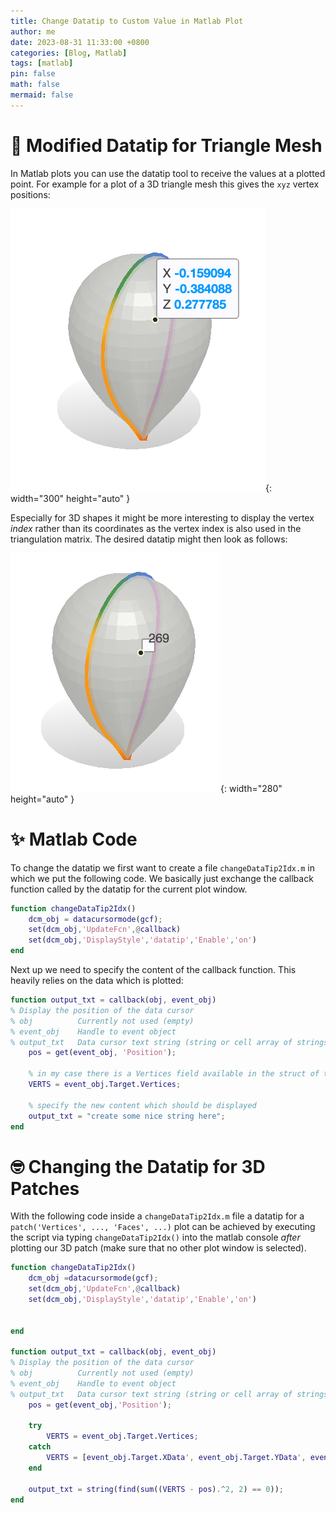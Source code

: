```yaml
---
title: Change Datatip to Custom Value in Matlab Plot
author: me
date: 2023-08-31 11:33:00 +0800
categories: [Blog, Matlab]
tags: [matlab]
pin: false
math: false
mermaid: false
---
```


# 🏁 Modified Datatip for Triangle Mesh

In Matlab plots you can use the datatip tool to receive the values at a plotted point. For example for a plot of a 3D triangle mesh this gives the `xyz` vertex positions:

![Desktop View](/assets/img/posts/datatip/nocustom.png){: width="300" height="auto" }

Especially for 3D shapes it might be more interesting to display the vertex _index_ rather than its coordinates as the vertex index is also used in the triangulation matrix. The desired datatip might then look as follows:

![Desktop View](/assets/img/posts/datatip/custom.png){: width="280" height="auto" }


# ✨ Matlab Code
To change the datatip we first want to create a file `changeDataTip2Idx.m` in which we put the following code. We basically just exchange the callback function called by the datatip for the current plot window. 
```matlab
function changeDataTip2Idx()
    dcm_obj = datacursormode(gcf);
    set(dcm_obj,'UpdateFcn',@callback)
    set(dcm_obj,'DisplayStyle','datatip','Enable','on')
end
```

Next up we need to specify the content of the callback function. This heavily relies on the data which is plotted:

```matlab
function output_txt = callback(obj, event_obj)
% Display the position of the data cursor
% obj          Currently not used (empty)
% event_obj    Handle to event object
% output_txt   Data cursor text string (string or cell array of strings).
    pos = get(event_obj, 'Position');

    % in my case there is a Vertices field available in the struct of the current plot
    VERTS = event_obj.Target.Vertices;

    % specify the new content which should be displayed
    output_txt = "create some nice string here";
end
```

# 🤓 Changing the Datatip for 3D Patches
With the following code inside a `changeDataTip2Idx.m` file a datatip for a `patch('Vertices', ..., 'Faces', ...)` plot can be achieved by executing the script via typing `changeDataTip2Idx()` into the matlab console _after_ plotting our 3D patch (make sure that no other plot window is selected).
```matlab
function changeDataTip2Idx()
    dcm_obj =datacursormode(gcf);
    set(dcm_obj,'UpdateFcn',@callback)
    set(dcm_obj,'DisplayStyle','datatip','Enable','on')
    
    
end

function output_txt = callback(obj, event_obj)
% Display the position of the data cursor
% obj          Currently not used (empty)
% event_obj    Handle to event object
% output_txt   Data cursor text string (string or cell array of strings).
    pos = get(event_obj,'Position');

    try
        VERTS = event_obj.Target.Vertices;
    catch
        VERTS = [event_obj.Target.XData', event_obj.Target.YData', event_obj.Target.ZData'];
    end

    output_txt = string(find(sum((VERTS - pos).^2, 2) == 0));
end
```

